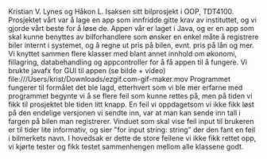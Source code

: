Kristian V. Lynes og Håkon L. Isaksen sitt bilprosjekt i OOP, TDT4100.
Prosjektet vårt var å lage en app som innfridde gitte krav av instituttet, og vi gjorde vårt beste for å løse de.
Appen vår er laget i Java, og er en app som skal kunne benyttes av bilforhandlere som ønsker en enkel måte å
registrere biler internt i systemet, og å regne ut pris på bilen, evnt. pris på lån og mer.
Vi knyttet sammen flere klasser med blant annet innhold om økonomi, fillagring, databehandling og appcontroller for å få appen til å fungere. Vi brukte javafx for GUI til appen (se bilde + video)
file:///Users/krist/Downloads/ezgif.com-gif-maker.mov
Programmet fungerer til formålet det ble lagd, etterhvert som vi ble mer erfarne med programmet begynte vi å se flere feil som kunne rettes på,
men på tiden vi fikk til prosjektet ble tiden litt knapp. En feil vi oppdagetsom vi ikke fikk løst på den endelige versjonen vi sendte inn, var
at man kan sende inn tall i fargen på bilen man registrerer. Vinduet som skal vise feil input til brukeren er til tider lite informativ, og sier
"for input string: string" der den fant en feil i bilmerkets navn.
I hovedsak er dette de store feilene vi ikke fikk rettet opp, vi kjørte tester og fikk testet sammenhengen mellom alle klassene godt.
